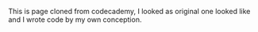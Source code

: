 This is page cloned from codecademy, I looked as original one looked like and I wrote code by my own conception.